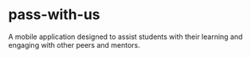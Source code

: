 # pass-with-us
A mobile application designed to assist students with their learning and engaging with other peers and mentors.
